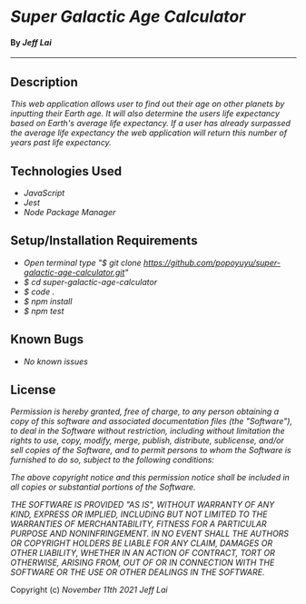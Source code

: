 # _Super Galactic Age Calculator_

#### By _**Jeff Lai**_

---

## Description

_This web application allows user to find out their age on other planets by inputting their Earth age. It will also determine the users life expectancy based on Earth's average life expectancy. If a user has already surpassed the average life expectancy the web application will return this number of years past life expectancy._

## Technologies Used

* _JavaScript_
* _Jest_
* _Node Package Manager_



## Setup/Installation Requirements

* _Open terminal type "$ git clone https://github.com/popoyuyu/super-galactic-age-calculator.git"_
* _$ cd super-galactic-age-calculator_
* _$ code ._
* _$ npm install_
* _$ npm test_


## Known Bugs

* _No known issues_


## License

_Permission is hereby granted, free of charge, to any person obtaining a copy
of this software and associated documentation files (the "Software"), to deal
in the Software without restriction, including without limitation the rights
to use, copy, modify, merge, publish, distribute, sublicense, and/or sell
copies of the Software, and to permit persons to whom the Software is
furnished to do so, subject to the following conditions:_

_The above copyright notice and this permission notice shall be included in all
copies or substantial portions of the Software._

_THE SOFTWARE IS PROVIDED "AS IS", WITHOUT WARRANTY OF ANY KIND, EXPRESS OR
IMPLIED, INCLUDING BUT NOT LIMITED TO THE WARRANTIES OF MERCHANTABILITY,
FITNESS FOR A PARTICULAR PURPOSE AND NONINFRINGEMENT. IN NO EVENT SHALL THE
AUTHORS OR COPYRIGHT HOLDERS BE LIABLE FOR ANY CLAIM, DAMAGES OR OTHER
LIABILITY, WHETHER IN AN ACTION OF CONTRACT, TORT OR OTHERWISE, ARISING FROM,
OUT OF OR IN CONNECTION WITH THE SOFTWARE OR THE USE OR OTHER DEALINGS IN THE
SOFTWARE._


Copyright (c) _November 11th 2021_ _Jeff Lai_
